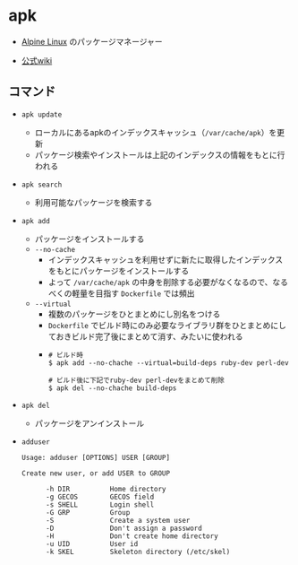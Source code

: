 # apk

- [Alpine Linux](https://alpinelinux.org/) のパッケージマネージャー

- [公式wiki](https://wiki.alpinelinux.org/wiki/Alpine_Linux_package_management)

## コマンド
- `apk update`
  - ローカルにあるapkのインデックスキャッシュ（`/var/cache/apk`）を更新
  - パッケージ検索やインストールは上記のインデックスの情報をもとに行われる

- `apk search`
  - 利用可能なパッケージを検索する

- `apk add`
  - パッケージをインストールする
  - `--no-cache`
    - インデックスキャッシュを利用せずに新たに取得したインデックスをもとにパッケージをインストールする
    - よって `/var/cache/apk` の中身を削除する必要がなくなるので、なるべくの軽量を目指す `Dockerfile` では頻出
  - `--virtual`
    - 複数のパッケージをひとまとめにし別名をつける
    - `Dockerfile` でビルド時にのみ必要なライブラリ群をひとまとめにしておきビルド完了後にまとめて消す、みたいに使われる
    - ```
      # ビルド時
      $ apk add --no-chache --virtual=build-deps ruby-dev perl-dev

      # ビルド後に下記でruby-dev perl-devをまとめて削除
      $ apk del --no-chache build-deps
       ```

- `apk del`
  - パッケージをアンインストール

- `adduser`
    ```
    Usage: adduser [OPTIONS] USER [GROUP]
  
    Create new user, or add USER to GROUP
  
          -h DIR          Home directory
          -g GECOS        GECOS field
          -s SHELL        Login shell
          -G GRP          Group
          -S              Create a system user
          -D              Don't assign a password
          -H              Don't create home directory
          -u UID          User id
          -k SKEL         Skeleton directory (/etc/skel)
    ```